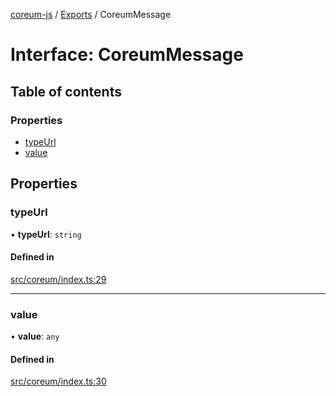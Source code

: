 [coreum-js](../README.md) / [Exports](../modules.md) / CoreumMessage

# Interface: CoreumMessage

## Table of contents

### Properties

- [typeUrl](CoreumMessage.md#typeurl)
- [value](CoreumMessage.md#value)

## Properties

### typeUrl

• **typeUrl**: `string`

#### Defined in

[src/coreum/index.ts:29](https://github.com/CooperFoundation/coreum-js/blob/d106c53/src/coreum/index.ts#L29)

___

### value

• **value**: `any`

#### Defined in

[src/coreum/index.ts:30](https://github.com/CooperFoundation/coreum-js/blob/d106c53/src/coreum/index.ts#L30)
